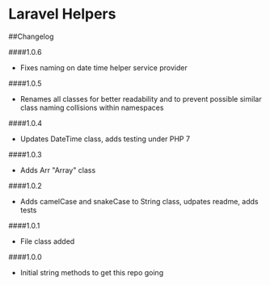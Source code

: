 Laravel Helpers
=============

##Changelog

####1.0.6
* Fixes naming on date time helper service provider

####1.0.5
* Renames all classes for better readability and to prevent possible similar class naming collisions within namespaces

####1.0.4
* Updates DateTime class, adds testing under PHP 7

####1.0.3
* Adds Arr "Array" class

####1.0.2
* Adds camelCase and snakeCase to String class, udpates readme, adds tests

####1.0.1
* File class added

####1.0.0
* Initial string methods to get this repo going
